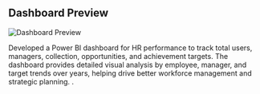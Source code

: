 
## Dashboard Preview
![Dashboard Preview](performance.jpg)

Developed a Power BI dashboard for HR performance to track total users, managers, collection, opportunities, and achievement targets. The dashboard provides detailed visual analysis by employee, manager, and target trends over years, helping drive better workforce management and strategic planning.
.
